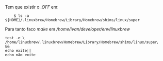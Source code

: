 Tem que existir o _.OFF_ em:

```
    $ ls -a ${HOME}/.linuxbrew/Homebrew/Library/Homebrew/shims/linux/super
```

Para tanto faco _make_ em _/home/ivan/developer/env/linuxbrew_

```{bash}
test -e \
/home/linuxbrew/.linuxbrew/Homebrew/Library/Homebrew/shims/linux/super/.OFF &&
echo exite||
echo não exite
```
